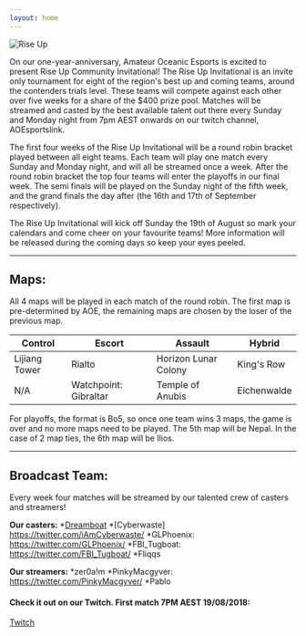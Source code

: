 ```yaml
---
layout: home
---
```



![Rise Up](https://i.imgur.com/CEQkGoI.png)


On our one-year-anniversary, Amateur Oceanic Esports is excited to present Rise Up Community Invitational! The Rise Up Invitational is an invite only tournament for eight of the region's best up and coming teams, around the contenders trials level. These teams will compete against each other over five weeks for a share of the $400 prize pool. Matches will be streamed and casted by the best available talent out there every Sunday and Monday night from 7pm AEST onwards on our twitch channel, AOEsportslink.

The first four weeks of the Rise Up Invitational will be a round robin bracket played between all eight teams. Each team will play one match every Sunday and Monday night, and will all be streamed once a week. After the round robin bracket the top four teams will enter the playoffs in our final week. The semi finals will be played on the Sunday night of the fifth week, and the grand finals the day after (the 16th and 17th of September respectively).

The Rise Up Invitational will kick off Sunday the 19th of August so mark your calendars and come cheer on your favourite teams! More information will be released during the coming days so keep your eyes peeled.

* * *

## Maps:

All 4 maps will be played in each match of the round robin. The first map is pre-determined by AOE, the remaining maps are chosen by the loser of the previous map. 

Control | Escort | Assault | Hybrid
------------ | ------------- | ------------ | -------------
Lijiang Tower | Rialto | Horizon Lunar Colony  | King's Row
N/A | Watchpoint: Gibraltar | Temple of Anubis | Eichenwalde
 

For playoffs, the format is Bo5, so once one team wins 3 maps, the game is over and no more maps need to be played. The 5th map will be Nepal. In the case of 2 map ties, the 6th map will be Ilios.

* * *

## Broadcast Team:

Every week four matches will be streamed by our talented crew of casters and streamers!

**Our casters:**
*[Dreamboat](https://twitter.com/Dreamboatcasts/)
*[Cyberwaste] https://twitter.com/iAmCyberwaste/
*GLPhoenix: https://twitter.com/GLPhoenix/
*FBI_Tugboat: https://twitter.com/FBI_Tugboat/
*Fliqqs

**Our streamers:**
*zer0a!m 
*PinkyMacgyver: https://twitter.com/PinkyMacgyver/
*Pablo


#### Check it out on our Twitch. First match 7PM AEST 19/08/2018:
[Twitch](https://twitch.tv/AOEsports)
